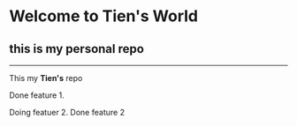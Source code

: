 # Welcome to Tien's World

## this is my personal repo

---

This my **Tien's** repo

Done feature 1.

Doing featuer 2. Done feature 2
